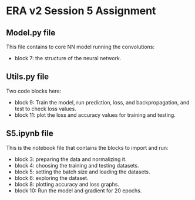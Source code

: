 # ERA v2 Session 5 Assignment

## Model.py file

This file contains to core NN model running the convolutions:
* block 7: the structure of the neural network. 



## Utils.py file

Two code blocks here:
* block 9: Train the model, run prediction, loss, and backpropagation, and  test to check loss values. 
* block 11: plot the loss and accuracy values for training and testing. 


## S5.ipynb file

This is the notebook file that contains the blocks to import and run:
* block 3: preparing the data and normalizing it. 
* block 4: choosing the training and testing datasets.
* block 5: setting the batch size and loading the datasets. 
* block 6: exploring the dataset.
* block 8: plotting accuracy and loss graphs. 
* block 10: Run the model and gradient for 20 epochs. 
